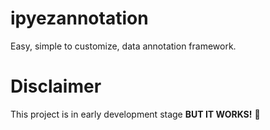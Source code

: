 # ipyezannotation

Easy, simple to customize, data annotation framework.

# Disclaimer

This project is in early development stage **BUT IT WORKS!** 🥳
